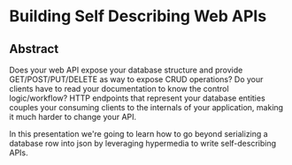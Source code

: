 # Building Self Describing Web APIs

## Abstract

Does your web API expose your database structure and provide GET/POST/PUT/DELETE as way to expose CRUD operations?  Do your clients have to read your documentation to know the control logic/workflow?  HTTP endpoints that represent your database entities couples your consuming clients to the internals of your application, making it much harder to change your API.

In this presentation we're going to learn how to go beyond serializing a database row into json by leveraging hypermedia to write self-describing APIs.